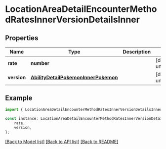 # LocationAreaDetailEncounterMethodRatesInnerVersionDetailsInner


## Properties

Name | Type | Description | Notes
------------ | ------------- | ------------- | -------------
**rate** | **number** |  | [default to undefined]
**version** | [**AbilityDetailPokemonInnerPokemon**](AbilityDetailPokemonInnerPokemon.md) |  | [default to undefined]

## Example

```typescript
import { LocationAreaDetailEncounterMethodRatesInnerVersionDetailsInner } from './api';

const instance: LocationAreaDetailEncounterMethodRatesInnerVersionDetailsInner = {
    rate,
    version,
};
```

[[Back to Model list]](../README.md#documentation-for-models) [[Back to API list]](../README.md#documentation-for-api-endpoints) [[Back to README]](../README.md)
